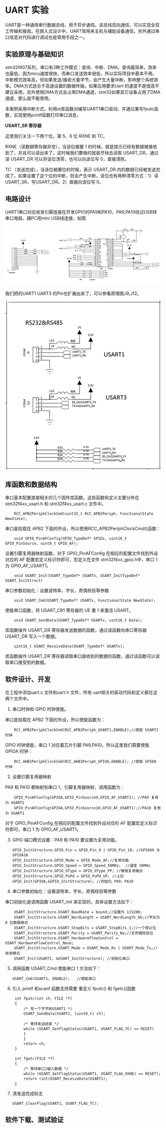 # UART 实验 #

UART是一种通用串行数据总线，用于异步通信。该总线双向通信，可以实现全双工传输和接收。在嵌入式设计中，UART常用来主机与辅助设备通信，另外通过串口信息对代码进行调试也是常用手段之一。

## 实验原理与基础知识 ##

stm32f407系列，串口有3种工作模式：查询、中断、DMA。查询最简单，效率也最低，因为mcu速度很快，而串口发送效率很低，所以实际项目中基本不用。中断模式效率高，但如果发送/接收大量字节，会产生大量中断，影响整个系统效率。DMA方式适合于高速设置的数据传输，如果应用要求Uart 的速度不是很高不建议采用，另外使用DMA方式会占用DMA通道，stm32如果其它设备占用了DMA通道，那么就不能使用。

本案例采用中断方式，利用st库函数对编写UART1串口驱动，并通过重写fputc函数，实现使用printf函数打印串口消息。

**USART_SR 寄存器**


这里我们关注一下两个位，第 5、6 位 RXNE 和 TC。

RXNE（读数据寄存器非空），当该位被置 1 的时候，就是提示已经有数据被接收到了，并且可以读出来了。这时候我们要做的就是尽快去读取 USART_DR，通过读 USART_DR 可以将该位清零，也可以向该位写 0，直接清除。

TC （发送完成），当该位被置位的时候，表示 USART_DR 内的数据已经被发送完成了。如果设置了这个位的中断，则会产生中断。该位也有两种清零方式：1）读 USART_SR，写USART_DR。2）直接向该位写 0。


## 电路设计 ##

UART1串口对应收发引脚连接在开发GPIO的PA9和PA10，PA9,PA10经过USB转串口电路，跟PC用mini USB线连接，如图

![](img/chapter0/usb_232_sch.png) 


我们把的UART1 UART3 的Pin也扩展出来了，可以参看原理图J9,J12。

![](img/chapter0/485_sch.png) 


## 库函数和数据结构 ##
串口基本配置直接相关的几个固件库函数。这些函数和定义主要分布在 stm32f4xx_usart.h 和 stm32f4xx_usart.c 文件中。

        RCC_APB2PeriphClockCmd(uint32_t RCC_APB2Periph, FunctionalState NewState);
        
串口是挂载在 APB2 下面的外设，所以使用RCC_APB2PeriphClockCmd()函数：

        void GPIO_PinAFConfig(GPIO_TypeDef* GPIOx, uint16_t GPIO_PinSource, uint8_t GPIO_AF);
        
设置引脚复用器映射函数，对于 GPIO_PinAFConfig 在相应的配置文件找到外设对应的 AF 配置宏定义标识符即可，宏定义在文件 stm32f4xx_gpio.h中，串口 1 为 GPIO_AF_USART1。

        void USART_Init(USART_TypeDef* USARTx, USART_InitTypeDef* USART_InitStruct)
        
串口参数初始化：设置波特率，字长，奇偶校验等参数

        void USART_Cmd(USART_TypeDef* USARTx, FunctionalState NewState);   
        
使能串口函数，将 USART_CR1 寄存器的 UE 置 1 来激活 USART。
    
        void USART_SendData(USART_TypeDef* USARTx, uint16_t Data);
        
库函数操作 USART_DR 寄存器发送数据的函数，通过该函数向串口寄存器 USART_DR 写入一个数据。

        uint16_t USART_ReceiveData(USART_TypeDef* USARTx);
        
库函数操作 USART_DR 寄存器读取串口接收到的数据的函数，通过该函数可以读取串口接受到的数据。

## 软件设计、开发 ##
在工程中添加uart.c 文件和uart.h 文件，所有 uart相关的驱动代码和定义都在这两个文件中。

1)  串口时钟和 GPIO 时钟使能。

串口是挂载在 APB2 下面的外设，所以使能函数为：

        RCC_APB2PeriphClockCmd(RCC_APB2Periph_USART1,ENABLE);//使能 USART1 时钟
        
GPIO 时钟使能，串口 1 对应着芯片引脚 PA9,PA10，所以这里我们需要使能 GPIOA 时钟：

        RCC_AHB1PeriphClockCmd(RCC_AHB1Periph_GPIOA,ENABLE); //使能 GPIOA 时钟
        
2)  设置引脚复用器映射

PA9 和 PA10 都映射到串口 1，引脚复用器映射，调用函数为：

        GPIO_PinAFConfig(GPIOA,GPIO_PinSource9,GPIO_AF_USART1); //PA9 复用为 USART1
        GPIO_PinAFConfig(GPIOA,GPIO_PinSource10,GPIO_AF_USART1);//PA10 复用为 USART1
        
对于 GPIO_PinAFConfig 在相应的配置文件找到外设对应的 AF 配置宏定义标识符即可，串口 1 为 GPIO_AF_USART1。

3)  GPIO 端口模式设置：PA9 和 PA10 要设置为复用功能。

        GPIO_InitStructure.GPIO_Pin = GPIO_Pin_9 | GPIO_Pin_10; //GPIOA9 与 GPIOA10
        GPIO_InitStructure.GPIO_Mode = GPIO_Mode_AF;//复用功能
        GPIO_InitStructure.GPIO_Speed = GPIO_Speed_50MHz;  //速度 50MHz
        GPIO_InitStructure.GPIO_OType = GPIO_OType_PP; //推挽复用输出
        GPIO_InitStructure.GPIO_PuPd = GPIO_PuPd_UP; //上拉
        GPIO_Init(GPIOA,&GPIO_InitStructure); //初始化 PA9，PA10
        
4)  串口参数初始化：设置波特率，字长，奇偶校验等参数

串口初始化是调用函数 USART_Init 来实现的，具体设置方法如下：

        USART_InitStructure.USART_BaudRate = bound;//设置为 115200;
        USART_InitStructure.USART_WordLength = USART_WordLength_8b;//字长为 8 位数据格式
        USART_InitStructure.USART_StopBits = USART_StopBits_1;//一个停止位
        USART_InitStructure.USART_Parity = USART_Parity_No;//无奇偶校验位
        USART_InitStructure.USART_HardwareFlowControl = USART_HardwareFlowControl_None;
        USART_InitStructure.USART_Mode = USART_Mode_Rx | USART_Mode_Tx;//收发模式
        USART_Init(USART1, &USART_InitStructure); //初始化串口
        
5)  调用函数 USART_Cmd 使能串口 1 方法如下：

        USART_Cmd(USART1, ENABLE);   //使能串口
    
6) 引入 printf 和scanf 函数支持需要 重定义 fputc() 和 fgetc()函数
 
        int fputc(int ch, FILE *f) 
        { 
            /* 写一个字节到USART1 */ 
            USART_SendData(USART1, (uint8_t) ch); 

            /* 等待发送结束 */ 
            while (USART_GetFlagStatus(USART1, USART_FLAG_TC) == RESET) 
            {
            } 
            return ch; 
        } 

        int fgetc(FILE *f) 
        { 
            /* 等待串口1输入数据 */ 
            while (USART_GetFlagStatus(USART1, USART_FLAG_RXNE) == RESET); 
            return (int)USART_ReceiveData(USART1); 
        }

7)  清发送完成标志

        USART_ClearFlag(USART1, USART_FLAG_TC); 
        
## 软件下载、测试验证 ##

